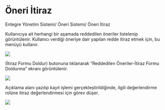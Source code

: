 # Öneri İtiraz

Entegre Yönetim Sistemi/ Öneri Sistemi/ Öneri İtiraz

Kullanıcıya ait herhangi bir aşamada reddedilen öneriler listelenip görüntülenir. Kullanıcı verdiği öneriye dair yapılan redde itiraz etmek için, bu menüyü kullanır.

![](https://docsbimser.blob.core.windows.net/imagecontainer/İtiraz1.png-f1425595-3cf7-4fed-9037-0642991766f1.png)

(İtiraz Formu Doldur) butonuna tıklanarak “Reddedilen Öneriler-İtiraz Formu Doldurma” ekranı görüntülenir.

![](https://docsbimser.blob.core.windows.net/imagecontainer/İtiraz2.png-c8c2a3c5-6e18-43ee-841a-0f4438a11fd3.png)

Açıklama alanı yazılıp kayıt işlemi gerçekleştirildiğinde, ilgili değerlendirme rolüne itiraz değerlendirmesi için görev düşer.

![](https://docsbimser.blob.core.windows.net/imagecontainer/itiraz3.png-7e627d13-63d3-4c4f-9e63-81f1eb920d7d.png)

